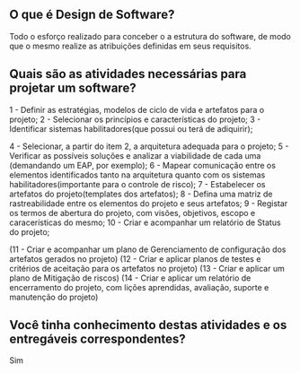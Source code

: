 ## O que é Design de Software?

Todo o esforço realizado para conceber o a estrutura do software, de modo que o mesmo realize as atribuições definidas em seus requisitos. 

## Quais são as atividades necessárias para projetar um software?

1 - Definir as estratégias, modelos de ciclo de vida e artefatos para o projeto;
2 - Selecionar os princípios e características do projeto;
3 - Identificar sistemas habilitadores(que possui ou terá de adiquirir);

4 - Selecionar, a partir do item 2, a arquitetura adequada para o projeto;
5 - Verificar as possíveis soluções e analizar a viabilidade de cada uma (demandando um EAP, por exemplo);
6 - Mapear comunicação entre os elementos identificados tanto na arquitetura quanto com os sistemas habilitadores(importante para o controle de risco);
7 - Estabelecer os artefatos do projeto(templates dos artefatos);
8 - Defina uma matriz de rastreabilidade entre os elementos do projeto e seus artefatos;
9 - Registar os termos de abertura do projeto, com visões, objetivos, escopo e caracerísticas do mesmo;
10 - Criar e acompanhar um relatório de Status do projeto;

(11 - Criar e acompanhar um plano de Gerenciamento de configuração dos artefatos gerados no projeto)
(12 - Criar e aplicar planos de testes e critérios de aceitação para os artefatos no projeto)
(13 - Criar e aplicar um plano de Mitigação de riscos)
(14 - Criar e aplicar um relatório de encerramento do projeto, com lições aprendidas, avaliação, suporte e manutenção do projeto)

## Você tinha conhecimento destas atividades e os entregáveis correspondentes?

Sim
